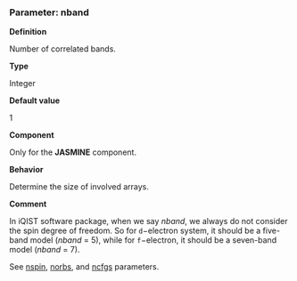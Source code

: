 ### Parameter: nband

**Definition**

Number of correlated bands.

**Type**

Integer

**Default value**

1

**Component**

Only for the **JASMINE** component.

**Behavior**

Determine the size of involved arrays.

**Comment**

In iQIST software package, when we say *nband*, we always do not consider the spin degree of freedom. So for ``d``−electron system, it should be a five-band model (*nband* = 5), while for ``f``−electron, it should be a seven-band model (*nband* = 7).

See [nspin](p_nspin.md), [norbs](p_norbs.md), and [ncfgs](p_ncfgs.md) parameters.